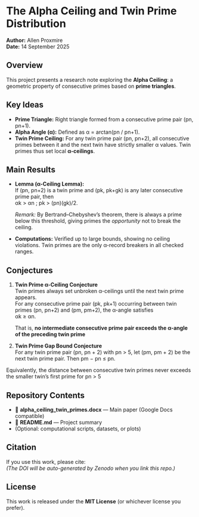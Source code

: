 # The Alpha Ceiling and Twin Prime Distribution

**Author:** Allen Proxmire  
**Date:** 14 September 2025  

## Overview
This project presents a research note exploring the **Alpha Ceiling**: a geometric property of consecutive primes based on **prime triangles**.  

## Key Ideas
- **Prime Triangle:** Right triangle formed from a consecutive prime pair (pn, pn+1).  
- **Alpha Angle (α):** Defined as α = arctan(pn / pn+1).  
- **Twin Prime Ceiling:** For any twin prime pair (pn, pn+2), all consecutive primes between it and the next twin have strictly smaller α values. Twin primes thus set local **α-ceilings**.  

## Main Results
- **Lemma (α-Ceiling Lemma):**  
  If (pn, pn+2) is a twin prime and (pk, pk+gk) is any later consecutive prime pair, then  
  αk > αn ; pk > (pn)(gk)/2. 

   *Remark:* By Bertrand–Chebyshev’s theorem, there is always a prime below this threshold, giving primes the *opportunity* not to break the ceiling.  

- **Computations:** Verified up to large bounds, showing no ceiling violations. Twin primes are the only α-record breakers in all checked ranges.  

## Conjectures
1. **Twin Prime α-Ceiling Conjecture**  
   Twin primes always set unbroken α-ceilings until the next twin prime appears.  
   For any consecutive prime pair (pk, pk+1) occurring between twin primes (pn, pn+2) and (pm, pm+2), the α-angle satisfies  
   αk ≥ αn.
    
   That is, **no intermediate consecutive prime pair exceeds the α-angle of the preceding twin prime**

2. **Twin Prime Gap Bound Conjecture**  
    For any twin prime pair (pn, pn + 2) with pn > 5, let (pm, pm + 2) be the next twin prime pair. Then
pm − pn ≤ pn.

Equivalently, the distance between consecutive twin primes never exceeds the smaller twin’s first prime for pn > 5

## Repository Contents
- 📄 **alpha_ceiling_twin_primes.docx** — Main paper (Google Docs compatible)  
- 📜 **README.md** — Project summary  
- (Optional: computational scripts, datasets, or plots)  

## Citation
If you use this work, please cite:  
*(The DOI will be auto-generated by Zenodo when you link this repo.)*  

## License
This work is released under the **MIT License** (or whichever license you prefer).  
